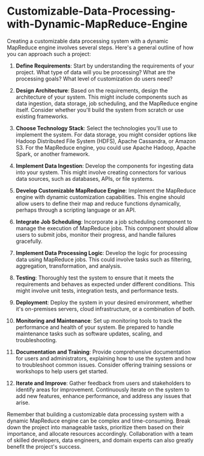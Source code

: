 # Customizable-Data-Processing-with-Dynamic-MapReduce-Engine
Creating a customizable data processing system with a dynamic MapReduce engine involves several steps. Here's a general outline of how you can approach such a project:

1. **Define Requirements**: Start by understanding the requirements of your project. What type of data will you be processing? What are the processing goals? What level of customization do users need?

2. **Design Architecture**: Based on the requirements, design the architecture of your system. This might include components such as data ingestion, data storage, job scheduling, and the MapReduce engine itself. Consider whether you'll build the system from scratch or use existing frameworks.

3. **Choose Technology Stack**: Select the technologies you'll use to implement the system. For data storage, you might consider options like Hadoop Distributed File System (HDFS), Apache Cassandra, or Amazon S3. For the MapReduce engine, you could use Apache Hadoop, Apache Spark, or another framework.

4. **Implement Data Ingestion**: Develop the components for ingesting data into your system. This might involve creating connectors for various data sources, such as databases, APIs, or file systems.

5. **Develop Customizable MapReduce Engine**: Implement the MapReduce engine with dynamic customization capabilities. This engine should allow users to define their map and reduce functions dynamically, perhaps through a scripting language or an API.

6. **Integrate Job Scheduling**: Incorporate a job scheduling component to manage the execution of MapReduce jobs. This component should allow users to submit jobs, monitor their progress, and handle failures gracefully.

7. **Implement Data Processing Logic**: Develop the logic for processing data using MapReduce jobs. This could involve tasks such as filtering, aggregation, transformation, and analysis.

8. **Testing**: Thoroughly test the system to ensure that it meets the requirements and behaves as expected under different conditions. This might involve unit tests, integration tests, and performance tests.

9. **Deployment**: Deploy the system in your desired environment, whether it's on-premises servers, cloud infrastructure, or a combination of both.

10. **Monitoring and Maintenance**: Set up monitoring tools to track the performance and health of your system. Be prepared to handle maintenance tasks such as software updates, scaling, and troubleshooting.

11. **Documentation and Training**: Provide comprehensive documentation for users and administrators, explaining how to use the system and how to troubleshoot common issues. Consider offering training sessions or workshops to help users get started.

12. **Iterate and Improve**: Gather feedback from users and stakeholders to identify areas for improvement. Continuously iterate on the system to add new features, enhance performance, and address any issues that arise.

Remember that building a customizable data processing system with a dynamic MapReduce engine can be complex and time-consuming. Break down the project into manageable tasks, prioritize them based on their importance, and allocate resources accordingly. Collaboration with a team of skilled developers, data engineers, and domain experts can also greatly benefit the project's success.
